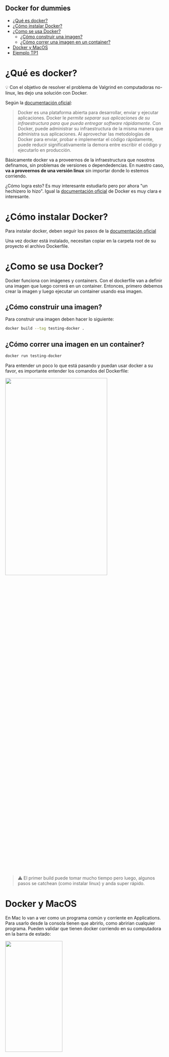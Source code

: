 Docker for dummies
---

- [¿Qué es docker?](#qué-es-docker)
- [¿Cómo instalar Docker?](#cómo-instalar-docker)
- [¿Como se usa Docker?](#como-se-usa-docker)
  - [¿Cómo construir una imagen?](#cómo-construir-una-imagen)
  - [¿Cómo correr una imagen en un container?](#cómo-correr-una-imagen-en-un-container)
- [Docker y MacOS](#docker-y-macos)
- [Ejemplo TP1](#ejemplo-tp1)


# ¿Qué es docker?
:bulb: Con el objetivo de resolver el problema de Valgrind en computadoras no-linux, les dejo una solución con Docker.

Según la [documentación oficial](https://docs.docker.com/get-started/overview/):

> Docker es una plataforma abierta para desarrollar, enviar y ejecutar aplicaciones. Docker le *permite separar sus aplicaciones de su infraestructura para que pueda entregar software rápidamente*. Con Docker, puede administrar su infraestructura de la misma manera que administra sus aplicaciones. Al aprovechar las metodologías de Docker para enviar, probar e implementar el código rápidamente, puede reducir significativamente la demora entre escribir el código y ejecutarlo en producción.

Básicamente docker va a proveernos de la infraestructura que nosotros definamos, sin problemas de versiones o dependedencias. En nuestro caso, **va a proveernos de una versión linux** sin importar donde lo estemos corriendo. 

¿Cómo logra esto? Es muy interesante estudiarlo pero por ahora "un hechizero lo hizo". Igual la [documentación oficial](https://docs.docker.com/get-started/overview/) de Docker es muy clara e interesante. 

# ¿Cómo instalar Docker?

Para instalar docker, deben seguir los pasos de la [documentación oficial](https://docs.docker.com/get-docker/)

Una vez docker está instalado, necesitan copiar en la carpeta root de su proyecto el archivo Dockerfile.

# ¿Como se usa Docker?

Docker funciona con imágenes y containers. Con el dockerfile van a definir una imagen que luego correrá en un container.  Entonces, primero debemos crear la imagen y luego ejecutar un container usando esa imagen.

## ¿Cómo construir una imagen?

Para construir una imagen deben hacer lo siguiente: 

```bash
docker build --tag testing-docker .
```

## ¿Cómo correr una imagen en un container?

```bash
docker run testing-docker
```

Para entender un poco lo que está pasando y puedan usar docker a su favor, es importante entender los comandos del Dockerfile: 
<!-- 
```Docker
# Estos comandos se ejecutan cuando se crea la imagen
# Indica la imagen base que queremos usar, en este caso Ubuntu. 
FROM ubuntu:22.10
# Instalamos gcc, valgrind y make 
RUN apt update -y && apt upgrade -y
RUN apt install gcc valgrind make -y
# Copiamos todo lo que está en el proyecto
COPY . /

# Esto es lo que se ejecutará cuando corramos la imagen
CMD make

``` -->

<img src="./dockerfile-explained.png"  width="80%" height="40%">

> :warning: El primer build puede tomar mucho tiempo pero luego, algunos pasos se catchean (como instalar linux) y anda super rápido. 


# Docker y MacOS

En Mac lo van a ver como un programa común y corriente en Applications. Para usarlo desde la consola tienen que abrirlo, como abririan cualquier programa. Pueden validar que tienen docker corriendo en su computadora en la barra de estado: 

<img src="./docker-running-in-mac.png"  width="60%" height="30%">

# Ejemplo TP1 

Les dejo un video de cómo use el docker file de este repo en el TP1 y corrí el programa usando docker. 

:eyes: [Link al video](https://drive.google.com/file/d/15Zt4MXd5km53dSl2bRHlrZ5MerYB0wNq/view?usp=share_link)

:eyes: [Ejemplo con el tp resuelto y las pruebas andando](https://drive.google.com/file/d/1tcAq8kxiDeU0w-__ZcQOYVgvBGvf6bZF/view?usp=share_link)
